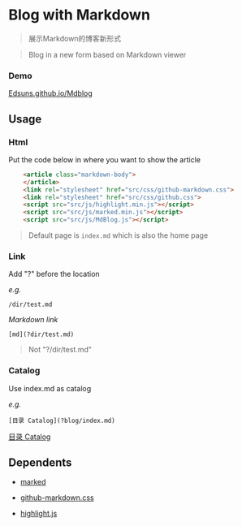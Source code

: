 # Blog with Markdown

>展示Markdown的博客新形式

>Blog in a new form based on Markdown viewer

### Demo

[Edsuns.github.io/Mdblog](https://edsuns.github.io/Mdblog/)

## Usage

### Html

Put the code below in where you want to show the article

```html
    <article class="markdown-body">
    </article>
    <link rel="stylesheet" href="src/css/github-markdown.css">
    <link rel="stylesheet" href="src/css/github.css">
    <script src="src/js/highlight.min.js"></script>
    <script src="src/js/marked.min.js"></script>
    <script src="src/js/MdBlog.js"></script>
```

>Default page is `index.md` which is also the home page

### Link

Add "?" before the location

_e.g._
```
/dir/test.md
```
_Markdown link_
```
[md](?dir/test.md)
```
>Not "?/dir/test.md"

### Catalog

Use index.md as catalog

_e.g._

```
[目录 Catalog](?blog/index.md)
```

[目录 Catalog](https://edsuns.github.io/Mdblog/?blog/index.md)

## Dependents
- [marked](https://github.com/markedjs/marked)

- [github-markdown.css](https://github.com/sindresorhus/github-markdown-css)

- [highlight.js](https://github.com/highlightjs/highlight.js)